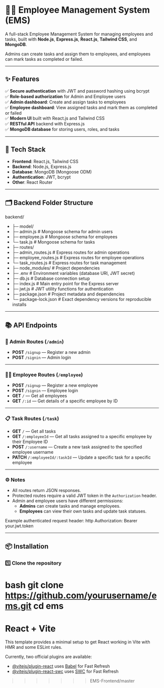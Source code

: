 
# 🧑‍💼 Employee Management System (EMS)

A full-stack Employee Management System for managing employees and tasks, built with **Node.js**, **Express.js**, **React.js**, **Tailwind CSS**, and **MongoDB**.

Admins can create tasks and assign them to employees, and employees can mark tasks as completed or failed.

---

## ✨ Features

✅ **Secure authentication** with JWT and password hashing using bcrypt  
✅ **Role-based authorization** for Admin and Employee users  
✅ **Admin dashboard**: Create and assign tasks to employees  
✅ **Employee dashboard**: View assigned tasks and mark them as completed or failed  
✅ **Modern UI** built with React.js and Tailwind CSS  
✅ **RESTful API** backend with Express.js  
✅ **MongoDB database** for storing users, roles, and tasks

---

## 🚀 Tech Stack

- **Frontend**: React.js, Tailwind CSS
- **Backend**: Node.js, Express.js
- **Database**: MongoDB (Mongoose ODM)
- **Authentication**: JWT, bcrypt
- **Other**: React Router

---

## 🗂️ Backend Folder Structure

backend/
-  ├─ model/
-   ├─ admin.js           # Mongoose schema for admin users
-   ├─ employee.js        # Mongoose schema for employees
-   └─ task.js            # Mongoose schema for tasks
-  ├─ routes/
-   ├─ admin_routes.js    # Express routes for admin operations
-   ├─ employee_routes.js # Express routes for employee operations
-   └─ task_routes.js     # Express routes for task management
- ├─ node_modules/         # Project dependencies
-  ├─ .env                  # Environment variables (database URI, JWT secret)
-  ├─ db.js                 # Database connection setup
-  ├─ index.js              # Main entry point for the Express server
-  ├─ jwt.js                # JWT utility functions for authentication
-  ├─ package.json          # Project metadata and dependencies
-  └─ package-lock.json     # Exact dependency versions for reproducible installs

---

## 📚 API Endpoints

### 🔐 Admin Routes (`/admin`)
- **POST** `/signup` — Register a new admin
- **POST** `/signin` — Admin login

---

### 👨‍💼 Employee Routes (`/employee`)
- **POST** `/signup` — Register a new employee
- **POST** `/signin` — Employee login
- **GET** `/` — Get all employees
- **GET** `/:id` — Get details of a specific employee by ID

---

### 📋 Task Routes (`/task`)
- **GET** `/` — Get all tasks
- **GET** `/:employeeId` — Get all tasks assigned to a specific employee by their Employee ID
- **POST** `/:username` — Create a new task assigned to the specified employee username
- **PATCH** `/:employeeId/:taskId` — Update a specific task for a specific employee

---

### ⚙️ Notes
- All routes return JSON responses.
- Protected routes require a valid JWT token in the `Authorization` header.
- Admin and employee users have different permissions:
  - **Admins** can create tasks and manage employees.
  - **Employees** can view their own tasks and update task statuses.

Example authenticated request header:
http
Authorization: Bearer your.jwt.token


---



## 📦 Installation

### 1️⃣ Clone the repository

bash
git clone https://github.com/yourusername/ems.git
cd ems
=======
# React + Vite

This template provides a minimal setup to get React working in Vite with HMR and some ESLint rules.

Currently, two official plugins are available:

- [@vitejs/plugin-react](https://github.com/vitejs/vite-plugin-react/blob/main/packages/plugin-react/README.md) uses [Babel](https://babeljs.io/) for Fast Refresh
- [@vitejs/plugin-react-swc](https://github.com/vitejs/vite-plugin-react-swc) uses [SWC](https://swc.rs/) for Fast Refresh
>>>>>>> EMS-Frontend/master
